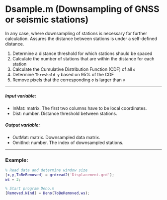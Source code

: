 # Dsample.m (Downsampling of GNSS or seismic stations)

In any case, where downsampling of stations is necessary for further calculation. 
Assures the distance between stations is under a self-defined distance.

1. Determine a distance threshold for which stations should be spaced
2. Calculate the number of stations that are within the distance for each station
3. Calculate the Cumulative Distribution Function (CDF) of all `σ`
4. Determine `Threshold γ` based on 95% of the CDF
5. Remove pixels that the corresponding `σ` is larger than `γ`

---
##### Input variable:
   * InMat: matrix. The first two columns have to be local coordinates. 
   * Dist: number. Distance threshold between stations.
##### Output variable:
   * OutMat: matrix. Downsampled data matrix.
   * OmitInd: number. The index of downsampled stations.
---
### Example:
```MatLab
% Read data and determine window size
[x,y,ToBeRemoved] = grdread2('Displacement.grd');
ws = 3;

% Start program Deno.m
[Removed,NInd] = Deno(ToBeRemoved,ws);
```
